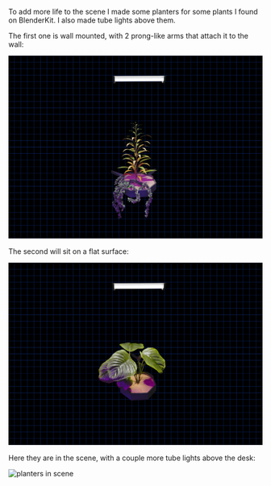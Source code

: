 
To add more life to the scene I made some planters for some plants I found on BlenderKit. I also made tube lights above them.

The first one is wall mounted, with 2 prong-like arms that attach it to the wall:

![planter 1](/images/day-7-planter-1.png)

The second will sit on a flat surface:

![planter 2](/images/day-7-planter-2.png)

Here they are in the scene, with a couple more tube lights above the desk:

![planters in scene](/images/day-7-scene.png)



<div style="height: 1em"> </div>

